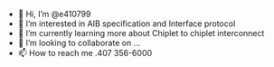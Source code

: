 - 👋 Hi, I’m @e410799
- 👀 I’m interested in AIB specification and Interface protocol
- 🌱 I’m currently learning more about Chiplet to chiplet interconnect
- 💞️ I’m looking to collaborate on ...
- 📫 How to reach me .407 356-6000

<!---
e410799/e410799 is a ✨ special ✨ repository because its `README.md` (this file) appears on your GitHub profile.
You can click the Preview link to take a look at your changes.
---> 
